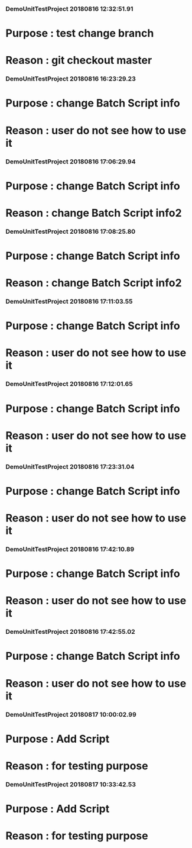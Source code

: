 ### DemoUnitTestProject 20180816 12:32:51.91 
# Purpose : test change branch 
#  Reason : git checkout master  
 
 
### DemoUnitTestProject 20180816 16:23:29.23 
# Purpose : change Batch Script info 
#  Reason : user do not see how to use it  
 
 
### DemoUnitTestProject 20180816 17:06:29.94 
# Purpose : change Batch Script info 
#  Reason : change Batch Script info2  
 
 
### DemoUnitTestProject 20180816 17:08:25.80 
# Purpose : change Batch Script info 
#  Reason : change Batch Script info2  
 
 
### DemoUnitTestProject 20180816 17:11:03.55 
# Purpose : change Batch Script info 
#  Reason : user do not see how to use it  
 
 
### DemoUnitTestProject 20180816 17:12:01.65 
# Purpose : change Batch Script info 
#  Reason : user do not see how to use it  
 
 
### DemoUnitTestProject 20180816 17:23:31.04 
# Purpose : change Batch Script info 
#  Reason : user do not see how to use it  
 
 
### DemoUnitTestProject 20180816 17:42:10.89 
# Purpose : change Batch Script info 
#  Reason : user do not see how to use it  
 
 
### DemoUnitTestProject 20180816 17:42:55.02 
# Purpose : change Batch Script info 
#  Reason : user do not see how to use it  
 
 
### DemoUnitTestProject 20180817 10:00:02.99 
# Purpose : Add Script 
#  Reason : for testing purpose  
 
 
### DemoUnitTestProject 20180817 10:33:42.53 
# Purpose : Add Script 
#  Reason : for testing purpose  
 
 
